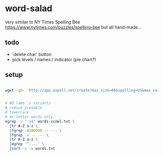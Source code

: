 # word-salad

very similar to NY Times Spelling Bee
https://www.nytimes.com/puzzles/spelling-bee
but all hand-made...

## todo
- 'delete char' button
- pick levels / names / indicator (pie chart?)

## setup
```bash

wget -qO- 'http://app.aspell.net/create?max_size=60&spelling=US&max_variant=0&diacritic=strip&download=wordlist&encoding=utf-8&format=inline' >| words-scowl.txt


# NO lame 's variants
# remove preamble
# lowercase
# 4+ letter words only
egrep -v "'s$" words-scowl.txt \
  |tr A-Z a-z \
  |fgrep -A100000 -- --- \
  |fgrep -v -- --- \
  |tr A-Z a-z \
  |egrep '^....' \
  |sort -u -o words.txt

```
